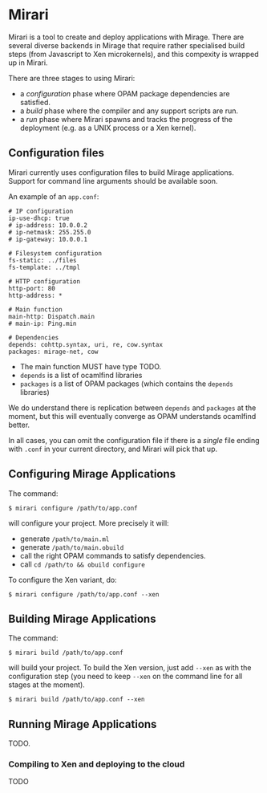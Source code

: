 # Mirari

Mirari is a tool to create and deploy applications with Mirage.  There are
several diverse backends in Mirage that require rather specialised build steps
(from Javascript to Xen microkernels), and this compexity is wrapped up in
Mirari.

There are three stages to using Mirari:
* a *configuration* phase where OPAM package dependencies are satisfied.
* a *build* phase where the compiler and any support scripts are run.
* a *run* phase where Mirari spawns and tracks the progress of the deployment (e.g. as a UNIX process or a Xen kernel).

## Configuration files

Mirari currently uses configuration files to build Mirage applications.
Support for command line arguments should be available soon.

An example of an `app.conf`:

```
# IP configuration
ip-use-dhcp: true
# ip-address: 10.0.0.2
# ip-netmask: 255.255.0
# ip-gateway: 10.0.0.1

# Filesystem configuration
fs-static: ../files
fs-template: ../tmpl

# HTTP configuration
http-port: 80
http-address: *

# Main function
main-http: Dispatch.main
# main-ip: Ping.min

# Dependencies
depends: cohttp.syntax, uri, re, cow.syntax
packages: mirage-net, cow
```

* The main function MUST have type TODO.
* `depends` is a list of ocamlfind libraries
* `packages` is a list of OPAM packages (which contains the `depends` libraries)

We do understand there is replication between `depends` and `packages` at the
moment, but this will eventually converge as OPAM understands ocamlfind better.

In all cases, you can omit the configuration file if there is a *single* file
ending with `.conf` in your current directory, and Mirari will pick that up.

## Configuring Mirage Applications

The command:

```
$ mirari configure /path/to/app.conf
```

will configure your project. More precisely it will:
* generate `/path/to/main.ml`
* generate `/path/to/main.obuild`
* call the right OPAM commands to satisfy dependencies.
* call `cd /path/to && obuild configure`

To configure the Xen variant, do:
```
$ mirari configure /path/to/app.conf --xen
```

## Building Mirage Applications

The command:

```
$ mirari build /path/to/app.conf
```

will build your project.  To build the Xen version, just add `--xen` as with
the configuration step (you need to keep `--xen` on the command line for all
stages at the moment).

```
$ mirari build /path/to/app.conf --xen
```

## Running Mirage Applications

TODO.

### Compiling to Xen and deploying to the cloud

TODO
